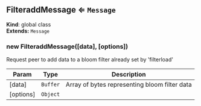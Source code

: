 <a name="FilteraddMessage"></a>
## FilteraddMessage ⇐ <code>Message</code>
**Kind**: global class  
**Extends:** <code>Message</code>  
<a name="new_FilteraddMessage_new"></a>
### new FilteraddMessage([data], [options])
Request peer to add data to a bloom filter already set by 'filterload'


| Param | Type | Description |
| --- | --- | --- |
| [data] | <code>Buffer</code> | Array of bytes representing bloom filter data |
| [options] | <code>Object</code> |  |

